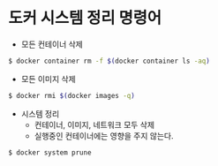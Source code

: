 # 도커 시스템 정리 명령어

 - 모든 컨테이너 삭제
```Bash
$ docker container rm -f $(docker container ls -aq)
```

 - 모든 이미지 삭제
```Bash
$ docker rmi $(docker images -q)
```

 - 시스템 정리
    - 컨테이너, 이미지, 네트워크 모두 삭제
    - 실행중인 컨테이너에는 영향을 주지 않는다.
```Bash
$ docker system prune
```
